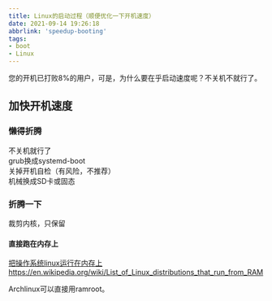 ```yaml
---
title: Linux的启动过程（顺便优化一下开机速度）
date: 2021-09-14 19:26:18
abbrlink: 'speedup-booting'
tags:
- boot
- Linux
---
```

您的开机已打败8%的用户，可是，为什么要在乎启动速度呢？不关机不就行了。
<!-- more -->

## 加快开机速度


### 懒得折腾

不关机就行了  
grub换成systemd-boot  
关掉开机自检（有风险，不推荐）  
机械换成SD卡或固态   

### 折腾一下

裁剪内核，只保留

#### 直接跑在内存上

[把操作系统linux运行在内存上](https://www.bo-song.com/把操作系统linux运行在内存上/)  
https://en.wikipedia.org/wiki/List_of_Linux_distributions_that_run_from_RAM  

Archlinux可以直接用ramroot。

